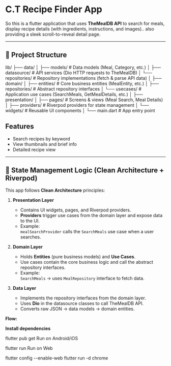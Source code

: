 # C.T Recipe Finder App

So this is a flutter application that uses **TheMealDB API** to search for meals, display recipe details (with ingredients, instructions, and images).. also providing a sleek scroll-to-reveal detail page.

---

## 📂 Project Structure
lib/
├── data/
│ ├── models/ # Data models (Meal, Category, etc.)
│ ├── datasource/ # API services (Dio HTTP requests to TheMealDB)
│ └── repositories/ # Repository implementations (fetch & parse API data)
│
├── domain/
│ ├── entities/ # Core business entities (MealEntity, etc.)
│ ├── repositories/ # Abstract repository interfaces
│ └── usecases/ # Application use cases (SearchMeals, GetMealDetails, etc.)
│
├── presentation/
│ ├── pages/ # Screens & views (Meal Search, Meal Details)
│ ├── providers/ # Riverpod providers for state management
│ └── widgets/ # Reusable UI components
│
└── main.dart # App entry point


## Features

- Search recipes by keyword
- View thumbnails and brief info
- Detailed recipe view


---

## 🧠 State Management Logic (Clean Architecture + Riverpod)

This app follows **Clean Architecture** principles:

1. **Presentation Layer**
   - Contains UI widgets, pages, and Riverpod providers.
   - **Providers** trigger use cases from the domain layer and expose data to the UI.
   - Example:  
     `mealSearchProvider` calls the `SearchMeals` use case when a user searches.

2. **Domain Layer**
   - Holds **Entities** (pure business models) and **Use Cases**.
   - Use cases contain the core business logic and call the abstract repository interfaces.
   - Example:  
     `SearchMeals` → uses `MealRepository` interface to fetch data.

3. **Data Layer**
   - Implements the repository interfaces from the domain layer.
   - Uses **Dio** in the datasource classes to call TheMealDB API.
   - Converts raw JSON → data models → domain entities.

**Flow:**


**Install dependencies**

flutter pub get
Run on Android/iOS

flutter run
Run on Web

flutter config --enable-web
flutter run -d chrome